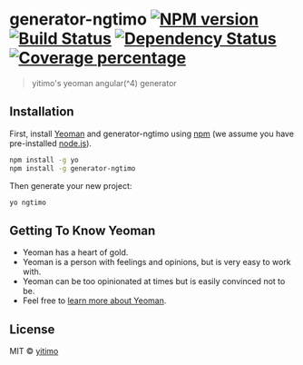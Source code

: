 # generator-ngtimo [![NPM version][npm-image]][npm-url] [![Build Status][travis-image]][travis-url] [![Dependency Status][daviddm-image]][daviddm-url] [![Coverage percentage][coveralls-image]][coveralls-url]
> yitimo&#39;s yeoman angular(^4) generator

## Installation

First, install [Yeoman](http://yeoman.io) and generator-ngtimo using [npm](https://www.npmjs.com/) (we assume you have pre-installed [node.js](https://nodejs.org/)).

```bash
npm install -g yo
npm install -g generator-ngtimo
```

Then generate your new project:

```bash
yo ngtimo
```

## Getting To Know Yeoman

 * Yeoman has a heart of gold.
 * Yeoman is a person with feelings and opinions, but is very easy to work with.
 * Yeoman can be too opinionated at times but is easily convinced not to be.
 * Feel free to [learn more about Yeoman](http://yeoman.io/).

## License

MIT © [yitimo](www.yitimo.com)


[npm-image]: https://badge.fury.io/js/generator-ngtimo.svg
[npm-url]: https://npmjs.org/package/generator-ngtimo
[travis-image]: https://travis-ci.org/yitimo/generator-ngtimo.svg?branch=master
[travis-url]: https://travis-ci.org/yitimo/generator-ngtimo
[daviddm-image]: https://david-dm.org/yitimo/generator-ngtimo.svg?theme=shields.io
[daviddm-url]: https://david-dm.org/yitimo/generator-ngtimo
[coveralls-image]: https://coveralls.io/repos/yitimo/generator-ngtimo/badge.svg
[coveralls-url]: https://coveralls.io/r/yitimo/generator-ngtimo
